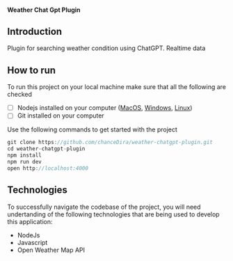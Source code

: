 #### Weather Chat Gpt Plugin

## Introduction

Plugin for searching weather condition using ChatGPT. Realtime data



## How to run

To run this project on your local machine make sure that all the following are checked

- [ ] Nodejs installed on your computer ([MacOS](https://nodejs.org/en/download/), [Windows](https://nodejs.org/en/download/), [Linux](https://nodejs.org/en/download/))
- [ ] Git installed on your computer

Use the following commands to get started with the project

```js
git clone https://github.com/chanceDira/weather-chatgpt-plugin.git
cd weather-chatgpt-plugin
npm install
npm run dev 
open http://localhost:4000
```

## Technologies

To successfully navigate the codebase of the project, you will need undertanding of the following technologies that are being used to develop this application:

- NodeJs
- Javascript
- Open Weather Map API

